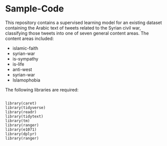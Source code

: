 # Sample-Code

This repository contains a supervised learning model for an existing dataset containing the Arabic text of tweets related to the Syrian civil war, classifying those tweets into one of seven general content areas. The content areas included:

- islamic-faith
- syrian-war
- is-sympathy
- is-life
- anti-west
- syrian-war
- Islamophobia

The following libraries are required:

```{r}

library(caret)
library(tidyverse)
library(readr)
library(tidytext)
library(tm)
library(ranger)
library(e1071)
library(dplyr)
library(ranger)

```
